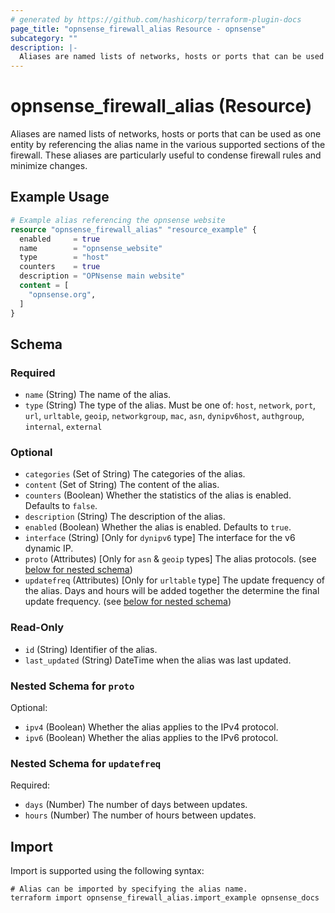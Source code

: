 ```yaml
---
# generated by https://github.com/hashicorp/terraform-plugin-docs
page_title: "opnsense_firewall_alias Resource - opnsense"
subcategory: ""
description: |-
  Aliases are named lists of networks, hosts or ports that can be used as one entity by referencing the alias name in the various supported sections of the firewall. These aliases are particularly useful to condense firewall rules and minimize changes.
---
```


# opnsense_firewall_alias (Resource)

Aliases are named lists of networks, hosts or ports that can be used as one entity by referencing the alias name in the various supported sections of the firewall. These aliases are particularly useful to condense firewall rules and minimize changes.

## Example Usage

```terraform
# Example alias referencing the opnsense website
resource "opnsense_firewall_alias" "resource_example" {
  enabled     = true
  name        = "opnsense_website"
  type        = "host"
  counters    = true
  description = "OPNsense main website"
  content = [
    "opnsense.org",
  ]
}
```

<!-- schema generated by tfplugindocs -->
## Schema

### Required

- `name` (String) The name of the alias.
- `type` (String) The type of the alias. Must be one of: `host`, `network`, `port`, `url`, `urltable`, `geoip`, `networkgroup`, `mac`, `asn`, `dynipv6host`, `authgroup`, `internal`, `external`

### Optional

- `categories` (Set of String) The categories of the alias.
- `content` (Set of String) The content of the alias.
- `counters` (Boolean) Whether the statistics of the alias is enabled. Defaults to `false`.
- `description` (String) The description of the alias.
- `enabled` (Boolean) Whether the alias is enabled. Defaults to `true`.
- `interface` (String) [Only for `dynipv6` type] The interface for the v6 dynamic IP.
- `proto` (Attributes) [Only for `asn` & `geoip` types] The alias protocols. (see [below for nested schema](#nestedatt--proto))
- `updatefreq` (Attributes) [Only for `urltable` type] The update frequency of the alias. Days and hours will be added together the determine the final update frequency. (see [below for nested schema](#nestedatt--updatefreq))

### Read-Only

- `id` (String) Identifier of the alias.
- `last_updated` (String) DateTime when the alias was last updated.

<a id="nestedatt--proto"></a>
### Nested Schema for `proto`

Optional:

- `ipv4` (Boolean) Whether the alias applies to the IPv4 protocol.
- `ipv6` (Boolean) Whether the alias applies to the IPv6 protocol.


<a id="nestedatt--updatefreq"></a>
### Nested Schema for `updatefreq`

Required:

- `days` (Number) The number of days between updates.
- `hours` (Number) The number of hours between updates.

## Import

Import is supported using the following syntax:

```shell
# Alias can be imported by specifying the alias name.
terraform import opnsense_firewall_alias.import_example opnsense_docs
```
